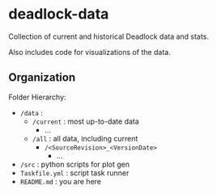 # deadlock-data

Collection of current and historical Deadlock data and stats.

Also includes code for visualizations of the data.

## Organization

Folder Hierarchy:

* `/data` : 
  * `/current` : most up-to-date data
    * ...
  * `/all` : all data, including current
    * `/<SourceRevision>_<VersionDate>`
      * ...
* `/src` : python scripts for plot gen
* `Taskfile.yml` : script task runner
* `README.md` : you are here
